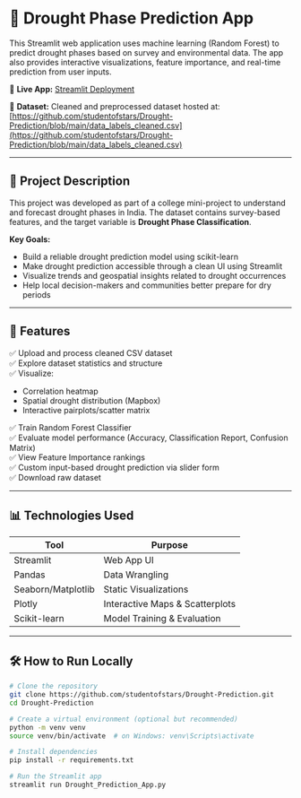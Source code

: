 # 🌾 Drought Phase Prediction App

This Streamlit web application uses machine learning (Random Forest) to predict drought phases based on survey and environmental data. The app also provides interactive visualizations, feature importance, and real-time prediction from user inputs.

🔗 **Live App:** [Streamlit Deployment](https://studentofstars-drought-prediction.streamlit.app)

📂 **Dataset:** Cleaned and preprocessed dataset hosted at:  
[https://github.com/studentofstars/Drought-Prediction/blob/main/data_labels_cleaned.csv](https://github.com/studentofstars/Drought-Prediction/blob/main/data_labels_cleaned.csv)

---

## 📌 Project Description

This project was developed as part of a college mini-project to understand and forecast drought phases in India. The dataset contains survey-based features, and the target variable is **Drought Phase Classification**.

**Key Goals:**
- Build a reliable drought prediction model using scikit-learn
- Make drought prediction accessible through a clean UI using Streamlit
- Visualize trends and geospatial insights related to drought occurrences
- Help local decision-makers and communities better prepare for dry periods

---

## 🚀 Features

✅ Upload and process cleaned CSV dataset  
✅ Explore dataset statistics and structure  
✅ Visualize:
- Correlation heatmap
- Spatial drought distribution (Mapbox)
- Interactive pairplots/scatter matrix  

✅ Train Random Forest Classifier  
✅ Evaluate model performance (Accuracy, Classification Report, Confusion Matrix)  
✅ View Feature Importance rankings  
✅ Custom input-based drought prediction via slider form  
✅ Download raw dataset  

---

## 📊 Technologies Used

| Tool           | Purpose                         |
|----------------|----------------------------------|
| Streamlit      | Web App UI                      |
| Pandas         | Data Wrangling                  |
| Seaborn/Matplotlib | Static Visualizations        |
| Plotly         | Interactive Maps & Scatterplots |
| Scikit-learn   | Model Training & Evaluation     |

---

## 🛠 How to Run Locally

```bash
# Clone the repository
git clone https://github.com/studentofstars/Drought-Prediction.git
cd Drought-Prediction

# Create a virtual environment (optional but recommended)
python -m venv venv
source venv/bin/activate  # on Windows: venv\Scripts\activate

# Install dependencies
pip install -r requirements.txt

# Run the Streamlit app
streamlit run Drought_Prediction_App.py
